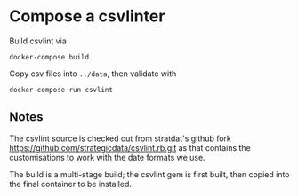 # Compose a csvlinter

Build csvlint via

  `docker-compose build`

Copy csv files into `../data`, then validate with

  `docker-compose run csvlint`


## Notes

The csvlint source is checked out from stratdat's github fork
  https://github.com/strategicdata/csvlint.rb.git
as that contains the customisations to work with the date formats we use.

The build is a multi-stage build; the csvlint gem is first built, then
copied into the final container to be installed.
